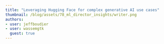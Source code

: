 ```yaml
---
title: "Leveraging Hugging Face for complex generative AI use cases"
thumbnail: /blog/assets/78_ml_director_insights/writer.png
authors:
- user: jeffboudier
- user: wassemgtk
  guest: true
---
```

